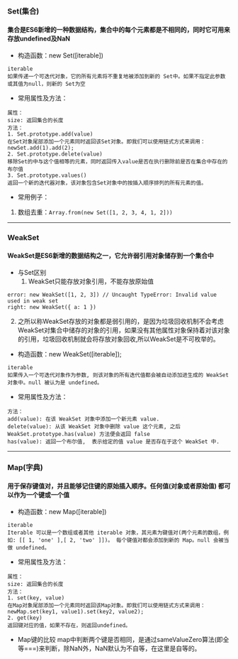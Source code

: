 ### Set(集合)
#### 集合是ES6新增的一种数据结构，集合中的每个元素都是不相同的，同时它可用来存放undefined及NaN
- 构造函数：new Set([iterable])
```
iterable
如果传递一个可迭代对象，它的所有元素将不重复地被添加到新的 Set中。如果不指定此参数或其值为null，则新的 Set为空
```
- 常用属性及方法：
```
属性：
size: 返回集合的长度
方法：
1. Set.prototype.add(value)
在Set对象尾部添加一个元素同时返回该Set对象。即我们可以使用链式方式来调用：newSet.add(1).add(2);
2. Set.prototype.delete(value)
移除Set的中与这个值相等的元素，同时返回传入value是否在执行删除前是否在集合中存在的布尔值
3. Set.prototype.values()
返回一个新的迭代器对象，该对象包含Set对象中的按插入顺序排列的所有元素的值。
```
- 常用例子：
1. 数组去重：``` Array.from(new Set([1, 2, 3, 4, 1, 2])) ```

****

### WeakSet
#### WeakSet是ES6新增的数据结构之一，它允许弱引用对象储存到一个集合中
- 与Set区别
  1. WeakSet只能存放对象引用，不能存放原始值
```
error: new WeakSet([1, 2, 3]) // Uncaught TypeError: Invalid value used in weak set
right: new WeakSet({ a: 1 }) 
```
  2. 之所以称WeakSet存放的对象都是弱引用的，是因为垃圾回收机制不会考虑WeakSet对集合中储存的对象的引用，如果没有其他属性对象保持着对该对象的引用，垃圾回收机制就会将存放对象回收,所以WeakSet是不可枚举的。
 
- 构造函数：new WeakSet([iterable]);
```
iterable
如果传入一个可迭代对象作为参数, 则该对象的所有迭代值都会被自动添加进生成的 WeakSet 对象中。null 被认为是 undefined。
```

- 常用属性及方法：
```
方法：
add(value): 在该 WeakSet 对象中添加一个新元素 value.
delete(value): 从该 WeakSet 对象中删除 value 这个元素, 之后 WeakSet.prototype.has(value) 方法便会返回 false
has(value): 返回一个布尔值,  表示给定的值 value 是否存在于这个 WeakSet 中.
```

****

### Map(字典)
#### 用于保存键值对，并且能够记住键的原始插入顺序。任何值(对象或者原始值) 都可以作为一个键或一个值
- 构造函数：new Map([iterable])
```
iterable
Iterable 可以是一个数组或者其他 iterable 对象，其元素为键值对(两个元素的数组，例如: [[ 1, 'one' ],[ 2, 'two' ]])。 每个键值对都会添加到新的 Map。null 会被当做 undefined。
```
- 常用属性及方法：
```
属性：
size: 返回集合的长度
方法：
1. set(key, value)
在Map对象尾部添加一个元素同时返回该Map对象。即我们可以使用链式方式来调用：newMap.set(key1, value1).set(key2, value2);
2. get(key)
返回键对应的值，如果不存在，则返回undefined。
```
- Map键的比较
map中判断两个键是否相同，是通过sameValueZero算法(即全等===)来判断，除NaN外，NaN默认为不自等，在这里是自等的。
